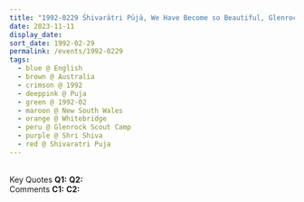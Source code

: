 ```yaml
---
title: "1992-0229 Śhivarātri Pūjā, We Have Become so Beautiful, Glenrock Scout Camp, Scout Camp Rd (149 kms N of Sydney on Glenrock Lagoon), Whitebridge, New South Wales, Australia"
date: 2023-11-11
display_date: 
sort_date: 1992-02-29
permalink: /events/1992-0229
tags:
  - blue @ English
  - brown @ Australia
  - crimson @ 1992
  - deeppink @ Puja
  - green @ 1992-02
  - maroon @ New South Wales
  - orange @ Whitebridge
  - peru @ Glenrock Scout Camp
  - purple @ Shri Shiva
  - red @ Shivaratri Puja
---
```


<br>

<wave-list>
  <list-title color="DarkSeaGreen" width="55">Key Quotes</list-title>
  <list-item color="BlanchedAlmond" width="280"><b>Q1:</b> <i></i></list-item>
  <list-item color="Lavender" width="280"><b>Q2:</b> <i></i></list-item>
</wave-list>

<br>

<wave-list>
  <list-title color="DarkSeaGreen" width="55">Comments</list-title>
  <list-item color="BlanchedAlmond" width="280"><b>C1:</b> <i></i></list-item>
  <list-item color="Lavender" width="280"><b>C2:</b> <i></i></list-item>
</wave-list>